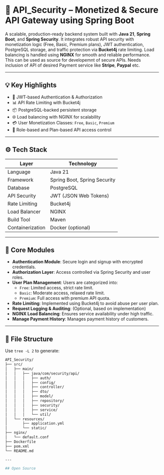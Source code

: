 # 🔐 API_Security – Monetized & Secure API Gateway using Spring Boot

A scalable, production-ready backend system built with **Java 21**, **Spring Boot**, and **Spring Security**. It integrates robust API security with monetization logic (Free, Basic, Premium plans), JWT authentication, PostgreSQL storage, and traffic protection via **Bucket4j** rate limiting. Load balancing is handled using **NGINX** for smooth and reliable performance. This can be used as source for developemnt of secure APIs. Needs inclusion of API of desired Payment service like **Stripe**, **Paypal** etc.

---

## 💡 Key Highlights

- 🔐 JWT-based Authentication & Authorization
- 📊 API Rate Limiting with Bucket4j
- 📦 PostgreSQL-backed persistent storage
- 🌐 Load balancing with NGINX for scalability
- 💳 User Monetization Classes: `Free`, `Basic`, `Premium`
- 🔐 Role-based and Plan-based API access control

---

## ⚙️ Tech Stack

| Layer            | Technology             |
|------------------|------------------------|
| Language         | Java 21                |
| Framework        | Spring Boot, Spring Security |
| Database         | PostgreSQL             |
| API Security     | JWT (JSON Web Tokens)  |
| Rate Limiting    | Bucket4j               |
| Load Balancer    | NGINX                  |
| Build Tool       | Maven                  |
| Containerization | Docker (optional)      |

---

## 🧠 Core Modules

- **Authentication Module**: Secure login and signup with encrypted credentials.
- **Authorization Layer**: Access controlled via Spring Security and user roles.
- **User Plan Management**: Users are categorized into:
  - `Free`: Limited access, strict rate limit.
  - `Basic`: Moderate access, relaxed rate limit.
  - `Premium`: Full access with premium API quota.
- **Rate Limiting**: Implemented using Bucket4j to avoid abuse per user plan.
- **Request Logging & Auditing**: (Optional, based on implementation)
- **NGINX Load Balancing**: Ensures service availability under high traffic.
- **Manage Payment History**: Manages payment history of customers.

---

## 📁 File Structure

Use `tree -L 2` to generate:

```bash
API_Security/
├── src/
│   ├── main/
│   │   ├── java/com/security/api/
│   │   │   ├── auth/
│   │   │   ├── config/
│   │   │   ├── controller/
│   │   │   ├── dto/
│   │   │   ├── model/
│   │   │   ├── repository/
│   │   │   ├── security/
│   │   │   ├── service/
│   │   │   └── util/
│   └── resources/
│       ├── application.yml
│       └── static/
├── nginx/
│   └── default.conf
├── Dockerfile
├── pom.xml
└── README.md

---

## Open Source
